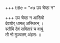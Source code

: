 +++
title = "०७ उप श्रेष्ठा न"

+++
उप श्रेष्ठा न आशिषो  
देवयोर् धामन्न् अस्थिरन् ।  
स्तौमि देवं सवितारं च वायुं  
तौ नो मुञ्चतम् अंहसः ॥